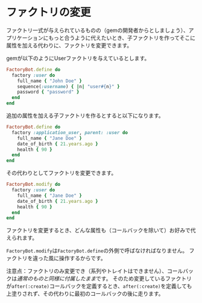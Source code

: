 # ファクトリの変更

ファクトリ一式が与えられているものの（gemの開発者からとしましょう）、アプリケーションにもっと合うように代えたいとき、子ファクトリを作ってそこに属性を加える代わりに、ファクトリを変更できます。

gemが以下のようにUserファクトリを与えているとします。

```ruby
FactoryBot.define do
  factory :user do
    full_name { "John Doe" }
    sequence(:username) { |n| "user#{n}" }
    password { "password" }
  end
end
```

追加の属性を加える子ファクトリを作るとすると以下になります。

```ruby
FactoryBot.define do
  factory :application_user, parent: :user do
    full_name { "Jane Doe" }
    date_of_birth { 21.years.ago }
    health { 90 }
  end
end
```

その代わりとしてファクトリを変更できます。

```ruby
FactoryBot.modify do
  factory :user do
    full_name { "Jane Doe" }
    date_of_birth { 21.years.ago }
    health { 90 }
  end
end
```

ファクトリを変更するとき、どんな属性も（コールバックを除いて）お好みで代えられます。

`FactoryBot.modify`は`FactoryBot.define`の外側で呼ばなければなりません。
ファクトリを違った風に操作するからです。

注意点：ファクトリのみ変更でき（系列やトレイトはできません）、コールバックは*通常のものと同様に付属したまま*です。
そのため変更しているファクトリが`after(:create)`コールバックを定義するとき、`after(:create)`を定義しても上塗りされず、その代わりに最初のコールバックの後に走ります。

